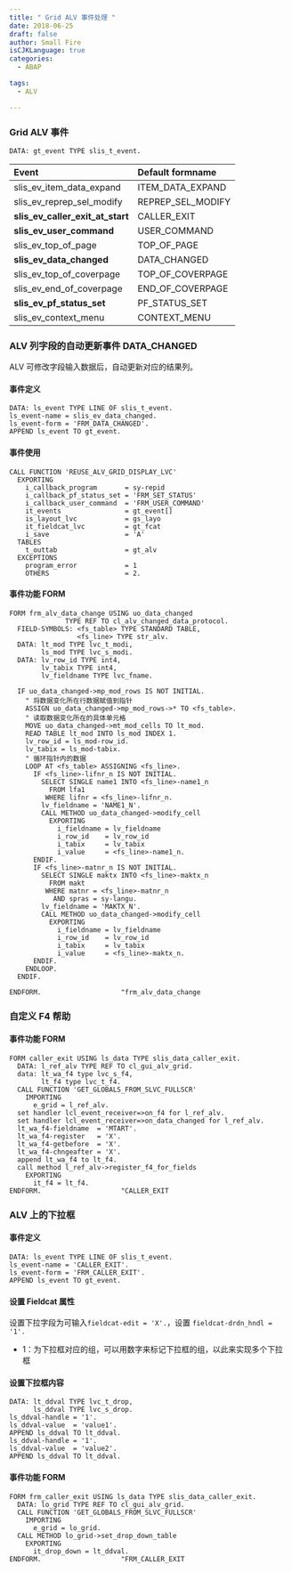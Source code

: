 ```yaml
---
title: " Grid ALV 事件处理 "
date: 2018-06-25
draft: false
author: Small Fire
isCJKLanguage: true
categories: 
  - ABAP

tags: 
  - ALV

---
```


### Grid ALV 事件

`DATA: gt_event TYPE slis_t_event.`

| Event                            | Default formname  |
| :------------------------------- | :---------------- |
| slis_ev_item_data_expand         | ITEM_DATA_EXPAND  |
| slis_ev_reprep_sel_modify        | REPREP_SEL_MODIFY |
| **slis_ev_caller_exit_at_start** | CALLER_EXIT       |
| **slis_ev_user_command**         | USER_COMMAND      |
| slis_ev_top_of_page              | TOP_OF_PAGE       |
| **slis_ev_data_changed**         | DATA_CHANGED      |
| slis_ev_top_of_coverpage         | TOP_OF_COVERPAGE  |
| slis_ev_end_of_coverpage         | END_OF_COVERPAGE  |
| **slis_ev_pf_status_set**        | PF_STATUS_SET     |
| slis_ev_context_menu             | CONTEXT_MENU      |

### ALV 列字段的自动更新事件 DATA_CHANGED

ALV 可修改字段输入数据后，自动更新对应的结果列。

#### 事件定义

```ABAP
DATA: ls_event TYPE LINE OF slis_t_event.
ls_event-name = slis_ev_data_changed.
ls_event-form = 'FRM_DATA_CHANGED'.
APPEND ls_event TO gt_event.
```

#### 事件使用

```ABAP
CALL FUNCTION 'REUSE_ALV_GRID_DISPLAY_LVC'
  EXPORTING
    i_callback_program       = sy-repid
    i_callback_pf_status_set = 'FRM_SET_STATUS'
    i_callback_user_command  = 'FRM_USER_COMMAND'
    it_events                = gt_event[]
    is_layout_lvc            = gs_layo
    it_fieldcat_lvc          = gt_fcat
    i_save                   = 'A'
  TABLES
    t_outtab                 = gt_alv
  EXCEPTIONS
    program_error            = 1
    OTHERS                   = 2.
```

#### 事件功能 FORM

```ABAP
FORM frm_alv_data_change USING uo_data_changed
              TYPE REF TO cl_alv_changed_data_protocol.
  FIELD-SYMBOLS: <fs_table> TYPE STANDARD TABLE,
                 <fs_line> TYPE str_alv.
  DATA: lt_mod TYPE lvc_t_modi,
        ls_mod TYPE lvc_s_modi.
  DATA: lv_row_id TYPE int4,
        lv_tabix TYPE int4,
        lv_fieldname TYPE lvc_fname.

  IF uo_data_changed->mp_mod_rows IS NOT INITIAL.
    " 将数据变化所在行数据赋值到指针
    ASSIGN uo_data_changed->mp_mod_rows->* TO <fs_table>.
    " 读取数据变化所在的具体单元格
    MOVE uo_data_changed->mt_mod_cells TO lt_mod.
    READ TABLE lt_mod INTO ls_mod INDEX 1.
    lv_row_id = ls_mod-row_id.
    lv_tabix = ls_mod-tabix.
    " 循环指针内的数据
    LOOP AT <fs_table> ASSIGNING <fs_line>.
      IF <fs_line>-lifnr_n IS NOT INITIAL.
        SELECT SINGLE name1 INTO <fs_line>-name1_n
          FROM lfa1
         WHERE lifnr = <fs_line>-lifnr_n.
        lv_fieldname = 'NAME1_N'.
        CALL METHOD uo_data_changed->modify_cell
          EXPORTING
            i_fieldname = lv_fieldname
            i_row_id    = lv_row_id
            i_tabix     = lv_tabix
            i_value     = <fs_line>-name1_n.
      ENDIF.
      IF <fs_line>-matnr_n IS NOT INITIAL.
        SELECT SINGLE maktx INTO <fs_line>-maktx_n
          FROM makt
         WHERE matnr = <fs_line>-matnr_n
           AND spras = sy-langu.
        lv_fieldname = 'MAKTX_N'.
        CALL METHOD uo_data_changed->modify_cell
          EXPORTING
            i_fieldname = lv_fieldname
            i_row_id    = lv_row_id
            i_tabix     = lv_tabix
            i_value     = <fs_line>-maktx_n.
      ENDIF.
    ENDLOOP.
  ENDIF.

ENDFORM.                    "frm_alv_data_change
```

### 自定义 F4 帮助



#### 事件功能 FORM

```ABAP
FORM caller_exit USING ls_data TYPE slis_data_caller_exit.
  DATA: l_ref_alv TYPE REF TO cl_gui_alv_grid.
  data: lt_wa_f4 type lvc_s_f4,
        lt_f4 type lvc_t_f4.
  CALL FUNCTION 'GET_GLOBALS_FROM_SLVC_FULLSCR'
    IMPORTING
      e_grid = l_ref_alv.
  set handler lcl_event_receiver=>on_f4 for l_ref_alv.
  set handler lcl_event_receiver=>on_data_changed for l_ref_alv.
  lt_wa_f4-fieldname  = 'MTART'.
  lt_wa_f4-register   = 'X'.
  lt_wa_f4-getbefore  = 'X'.
  lt_wa_f4-chngeafter = 'X'.
  append lt_wa_f4 to lt_f4.
  call method l_ref_alv->register_f4_for_fields
    EXPORTING
      it_f4 = lt_f4.
ENDFORM.                    "CALLER_EXIT
```

### ALV 上的下拉框

#### 事件定义

```ABAP
DATA: ls_event TYPE LINE OF slis_t_event.
ls_event-name = 'CALLER_EXIT'.
ls_event-form = 'FRM_CALLER_EXIT'.
APPEND ls_event TO gt_event.
```

#### 设置 Fieldcat 属性

设置下拉字段为可输入`fieldcat-edit = 'X'.`，设置 `fieldcat-drdn_hndl = '1'.`

- 1：为下拉框对应的组，可以用数字来标记下拉框的组，以此来实现多个下拉框

#### 设置下拉框内容

```ABAP
DATA: lt_ddval TYPE lvc_t_drop,
      ls_ddval TYPE lvc_s_drop.
ls_ddval-handle = '1'.
ls_ddval-value  = 'value1'.
APPEND ls_ddval TO lt_ddval.
ls_ddval-handle = '1'.
ls_ddval-value  = 'value2'.
APPEND ls_ddval TO lt_ddval.
```

#### 事件功能 FORM

```ABAP
FORM frm_caller_exit USING ls_data TYPE slis_data_caller_exit.
  DATA: lo_grid TYPE REF TO cl_gui_alv_grid.
  CALL FUNCTION 'GET_GLOBALS_FROM_SLVC_FULLSCR'
    IMPORTING
      e_grid = lo_grid.
  CALL METHOD lo_grid->set_drop_down_table
    EXPORTING
      it_drop_down = lt_ddval.
ENDFORM.                    "FRM_CALLER_EXIT
```

